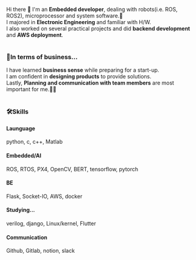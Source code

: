 Hi there 👋 I'm an <b>Embedded developer</b>, dealing with robots(i.e. ROS, ROS2), microprocessor and system software.🤖 <br>
I majored in <b>Electronic Engineering</b> and familiar with H/W.<br>
I also worked on several practical projects and did <b>backend development</b> and <b>AWS deployment</b>.<br>
<br>
### 💼In terms of business...
I have learned <b>business sense</b> while preparing for a start-up.<br> 
I am confident in <b>designing products</b> to provide solutions.<br>
Lastly, <b>Planning and communication with team members</b> are most important for me.🤝💪<br>
<br>
### 🛠️Skills
#### Launguage
python, c, c++, Matlab
#### Embedded/AI
ROS, RTOS, PX4, OpenCV, BERT, tensorflow, pytorch
#### BE
Flask, Socket-IO, AWS, docker
#### Studying...
verilog, django, Linux/kernel, Flutter
#### Communication
Github, Gitlab, notion, slack
